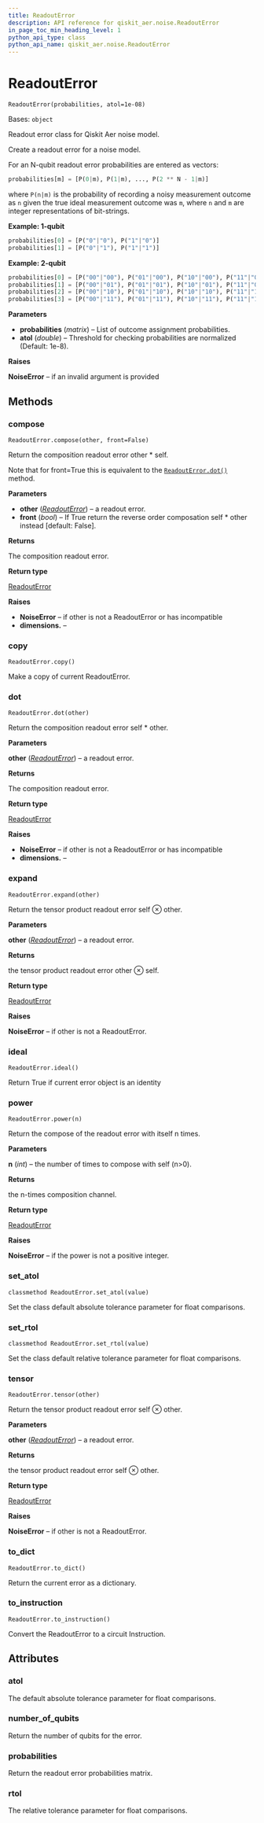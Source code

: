 ```yaml
---
title: ReadoutError
description: API reference for qiskit_aer.noise.ReadoutError
in_page_toc_min_heading_level: 1
python_api_type: class
python_api_name: qiskit_aer.noise.ReadoutError
---
```


# ReadoutError

<span id="qiskit_aer.noise.ReadoutError" />

`ReadoutError(probabilities, atol=1e-08)`

Bases: `object`

Readout error class for Qiskit Aer noise model.

Create a readout error for a noise model.

For an N-qubit readout error probabilities are entered as vectors:

```python
probabilities[m] = [P(0|m), P(1|m), ..., P(2 ** N - 1|m)]
```

where `P(n|m)` is the probability of recording a noisy measurement outcome as `n` given the true ideal measurement outcome was `m`, where `n` and `m` are integer representations of bit-strings.

**Example: 1-qubit**

```python
probabilities[0] = [P("0"|"0"), P("1"|"0")]
probabilities[1] = [P("0"|"1"), P("1"|"1")]
```

**Example: 2-qubit**

```python
probabilities[0] = [P("00"|"00"), P("01"|"00"), P("10"|"00"), P("11"|"00")]
probabilities[1] = [P("00"|"01"), P("01"|"01"), P("10"|"01"), P("11"|"01")]
probabilities[2] = [P("00"|"10"), P("01"|"10"), P("10"|"10"), P("11"|"10")]
probabilities[3] = [P("00"|"11"), P("01"|"11"), P("10"|"11"), P("11"|"11")]
```

**Parameters**

*   **probabilities** (*matrix*) – List of outcome assignment probabilities.
*   **atol** (*double*) – Threshold for checking probabilities are normalized (Default: 1e-8).

**Raises**

**NoiseError** – if an invalid argument is provided

## Methods

### compose

<span id="qiskit_aer.noise.ReadoutError.compose" />

`ReadoutError.compose(other, front=False)`

Return the composition readout error other \* self.

Note that for front=True this is equivalent to the [`ReadoutError.dot()`](qiskit_aer.noise.ReadoutError#dot "qiskit_aer.noise.ReadoutError.dot") method.

**Parameters**

*   **other** ([*ReadoutError*](qiskit_aer.noise.ReadoutError "qiskit_aer.noise.ReadoutError")) – a readout error.
*   **front** (*bool*) – If True return the reverse order composation self \* other instead \[default: False].

**Returns**

The composition readout error.

**Return type**

[ReadoutError](qiskit_aer.noise.ReadoutError "qiskit_aer.noise.ReadoutError")

**Raises**

*   **NoiseError** – if other is not a ReadoutError or has incompatible
*   **dimensions.** –

### copy

<span id="qiskit_aer.noise.ReadoutError.copy" />

`ReadoutError.copy()`

Make a copy of current ReadoutError.

### dot

<span id="qiskit_aer.noise.ReadoutError.dot" />

`ReadoutError.dot(other)`

Return the composition readout error self \* other.

**Parameters**

**other** ([*ReadoutError*](qiskit_aer.noise.ReadoutError "qiskit_aer.noise.ReadoutError")) – a readout error.

**Returns**

The composition readout error.

**Return type**

[ReadoutError](qiskit_aer.noise.ReadoutError "qiskit_aer.noise.ReadoutError")

**Raises**

*   **NoiseError** – if other is not a ReadoutError or has incompatible
*   **dimensions.** –

### expand

<span id="qiskit_aer.noise.ReadoutError.expand" />

`ReadoutError.expand(other)`

Return the tensor product readout error self ⊗ other.

**Parameters**

**other** ([*ReadoutError*](qiskit_aer.noise.ReadoutError "qiskit_aer.noise.ReadoutError")) – a readout error.

**Returns**

the tensor product readout error other ⊗ self.

**Return type**

[ReadoutError](qiskit_aer.noise.ReadoutError "qiskit_aer.noise.ReadoutError")

**Raises**

**NoiseError** – if other is not a ReadoutError.

### ideal

<span id="qiskit_aer.noise.ReadoutError.ideal" />

`ReadoutError.ideal()`

Return True if current error object is an identity

### power

<span id="qiskit_aer.noise.ReadoutError.power" />

`ReadoutError.power(n)`

Return the compose of the readout error with itself n times.

**Parameters**

**n** (*int*) – the number of times to compose with self (n>0).

**Returns**

the n-times composition channel.

**Return type**

[ReadoutError](qiskit_aer.noise.ReadoutError "qiskit_aer.noise.ReadoutError")

**Raises**

**NoiseError** – if the power is not a positive integer.

### set\_atol

<span id="qiskit_aer.noise.ReadoutError.set_atol" />

`classmethod ReadoutError.set_atol(value)`

Set the class default absolute tolerance parameter for float comparisons.

### set\_rtol

<span id="qiskit_aer.noise.ReadoutError.set_rtol" />

`classmethod ReadoutError.set_rtol(value)`

Set the class default relative tolerance parameter for float comparisons.

### tensor

<span id="qiskit_aer.noise.ReadoutError.tensor" />

`ReadoutError.tensor(other)`

Return the tensor product readout error self ⊗ other.

**Parameters**

**other** ([*ReadoutError*](qiskit_aer.noise.ReadoutError "qiskit_aer.noise.ReadoutError")) – a readout error.

**Returns**

the tensor product readout error self ⊗ other.

**Return type**

[ReadoutError](qiskit_aer.noise.ReadoutError "qiskit_aer.noise.ReadoutError")

**Raises**

**NoiseError** – if other is not a ReadoutError.

### to\_dict

<span id="qiskit_aer.noise.ReadoutError.to_dict" />

`ReadoutError.to_dict()`

Return the current error as a dictionary.

### to\_instruction

<span id="qiskit_aer.noise.ReadoutError.to_instruction" />

`ReadoutError.to_instruction()`

Convert the ReadoutError to a circuit Instruction.

## Attributes

<span id="qiskit_aer.noise.ReadoutError.atol" />

### atol

The default absolute tolerance parameter for float comparisons.

<span id="qiskit_aer.noise.ReadoutError.number_of_qubits" />

### number\_of\_qubits

Return the number of qubits for the error.

<span id="qiskit_aer.noise.ReadoutError.probabilities" />

### probabilities

Return the readout error probabilities matrix.

<span id="qiskit_aer.noise.ReadoutError.rtol" />

### rtol

The relative tolerance parameter for float comparisons.

